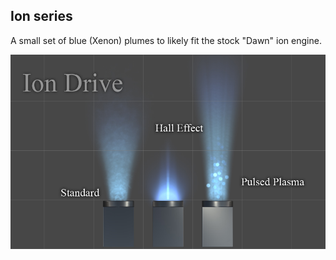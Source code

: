 ## Ion series
A small set of blue (Xenon) plumes to likely fit the stock "Dawn" ion engine.

![Ions Blue](https://raw.githubusercontent.com/JadeOfMaar/PlumeParty/master/GameData/PlumeParty/Engines/Ion/Ions.jpg)
